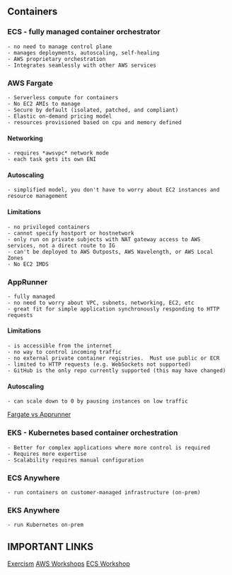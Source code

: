 ## Containers

### ECS - fully managed container orchestrator
    - no need to manage control plane
    - manages deployments, autoscaling, self-healing
    - AWS proprietary orchestration 
    - Integrates seamlessly with other AWS services

### AWS Fargate
    - Serverless compute for containers
    - No EC2 AMIs to manage
    - Secure by default (isolated, patched, and compliant)
    - Elastic on-demand pricing model
    - resources provisioned based on cpu and memory defined

#### Networking
    - requires *awsvpc* network mode
    - each task gets its own ENI

#### Autoscaling
    - simplified model, you don't have to worry about EC2 instances and resource management

#### Limitations
    - no privileged containers
    - cannot specify hostport or hostnetwork
    - only run on private subjects with NAT gateway access to AWS services, not a direct route to IG
    - can't be deployed to AWS Outposts, AWS Wavelength, or AWS Local Zones
    - No EC2 IMDS

### AppRunner
    - fully managed
    - no need to worry about VPC, subnets, networking, EC2, etc
    - great fit for simple application synchronously responding to HTTP requests

#### Limitations
    - is accessible from the internet
    - no way to control incoming traffic
    - no external private container registries.  Must use public or ECR
    - limited to HTTP requests (e.g. WebSockets not supported)
    - GitHub is the only repo currently supported (this may have changed)

#### Autoscaling
    - can scale down to 0 by pausing instances on low traffic

[Fargate vs Apprunner](https://cloudonaut.io/fargate-vs-apprunner/)

### EKS - Kubernetes based container orchestration
    - Better for complex applications where more control is required
    - Requires more expertise
    - Scalability requires manual configuration

### ECS Anywhere 
    - run containers on customer-managed infrastructure (on-prem)

### EKS Anywhere
    - run Kubernetes on-prem




## IMPORTANT LINKS
[Exercism](https://exercism.org/dashboard)
[AWS Workshops](https://workshops.aws/)
[ECS Workshop](https://ecsworkshop.com)

